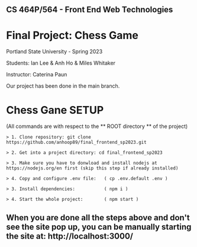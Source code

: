 ## CS 464P/564 - Front End Web Technologies 

# Final Project: Chess Game

Portland State University - Spring 2023

Students: Ian Lee & Anh Ho & Miles Whitaker

Instructor: Caterina Paun

Our project has been done in the main branch. 
# Chess Gane SETUP
(All commands are with respect to the ** ROOT directory ** of the project)

```
> 1. Clone repository: git clone https://github.com/anhoop89/final_frontend_sp2023.git

> 2. Get into a project directory: cd final_frontend_sp2023

> 3. Make sure you have to donwload and install nodejs at https://nodejs.org/en first (skip this step if already installed)

> 4. Copy and configure .env file:   ( cp .env.default .env ) 

> 3. Install dependencies:           ( npm i ) 

> 4. Start the whole project:        ( npm start )

```

## When you are done all the steps above and don't see the site pop up, you can be manually starting the site at: http://localhost:3000/
